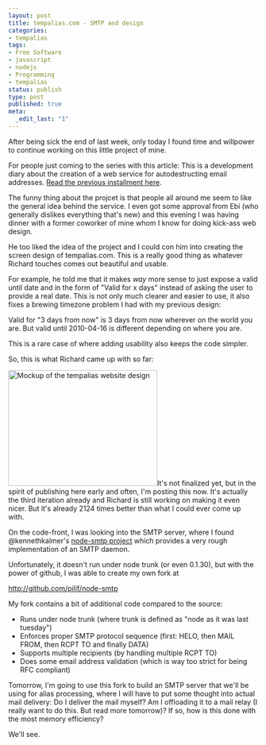 ```yaml
---
layout: post
title: tempalias.com - SMTP and design
categories:
- tempalias
tags:
- Free Software
- javascript
- nodejs
- Programming
- tempalias
status: publish
type: post
published: true
meta:
  _edit_last: "1"
---
```

After being sick the end of last week, only today I found time and willpower to continue working on this little project of mine.

For people just coming to the series with this article: This is a development diary about the creation of a web service for autodestructing email addresses. <a href="http://www.gnegg.ch/2010/04/tempalias-com-persistence/">Read the previous installment here</a>.

The funny thing about the projcet is that people all around me seem to like the general idea behind the service. I even got some approval from Ebi (who generally dislikes everything that's new) and this evening I was having dinner with a former coworker of mine whom I know for doing kick-ass web design.

He too liked the idea of the project and I could con him into creating the screen design of tempalias.com. This is a really good thing as whatever Richard touches comes out beautiful and usable.

For example, he told me that it makes <em>way</em> more sense to just expose a valid until date and in the form of "Valid for x days" instead of asking the user to provide a real date. This is not only much clearer and easier to use, it also fixes a brewing timezone problem I had with my previous design:

Valid for "3 days from now" is 3 days from now wherever on the world you are. But valid until 2010-04-16 is different depending on where you are.

This is a rare case of where adding usability also keeps the code simpler.

So, this is what Richard came up with so far:

<a href="http://www.gnegg.ch/wp-content/uploads/2010/04/tempalias_schwarz_heller.jpg"><img class="aligncenter size-medium wp-image-677" title="tempalias mokcup" src="http://www.gnegg.ch/wp-content/uploads/2010/04/tempalias_schwarz_heller-300x233.jpg" alt="Mockup of the tempalias website design" width="300" height="233" /></a>It's not finalized yet, but in the spirit of publishing here early and often, I'm posting this now. It's actually the third iteration already and Richard is still working on making it even nicer. But it's already 2124 times better than what I could ever come up with.

On the code-front, I was looking into the SMTP server, where I found @kennethkalmer's <a href="http://github.com/kennethkalmer/node-smtp">node-smtp project</a> which provides a very rough implementation of an SMTP daemon.

Unfortunately, it doesn't run under node trunk (or even 0.1.30), but with the power of github, I was able to create my own fork at

<a href="http://github.com/pilif/node-smtp">http://github.com/pilif/node-smtp</a>

My fork contains a bit of additional code compared to the source:
<ul>
	<li>Runs under node trunk (where trunk is defined as "node as it was last tuesday")</li>
	<li>Enforces proper SMTP protocol sequence (first: HELO, then MAIL FROM, then RCPT TO and finally DATA)</li>
	<li>Supports multiple recipients (by handling multiple RCPT TO)</li>
	<li>Does some email address validation (which is way too strict for being RFC compliant)</li>
</ul>
Tomorrow, I'm going to use this fork to build an SMTP server that we'll be using for alias processing, where I will have to put some thought into actual mail delivery: Do I deliver the mail myself? Am I offloading it to a mail relay (I really want to do this. But read more tomorrow)? If so, how is this done with the most memory efficiency?

We'll see.
